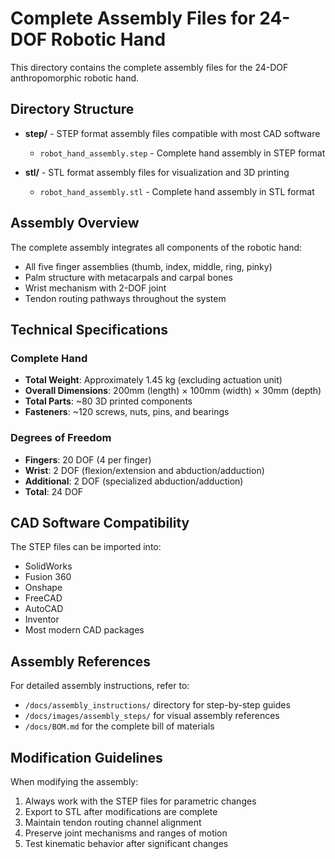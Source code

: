 ﻿# Complete Assembly Files for 24-DOF Robotic Hand

This directory contains the complete assembly files for the 24-DOF anthropomorphic robotic hand.

## Directory Structure

- **step/** - STEP format assembly files compatible with most CAD software
  - `robot_hand_assembly.step` - Complete hand assembly in STEP format
  
- **stl/** - STL format assembly files for visualization and 3D printing
  - `robot_hand_assembly.stl` - Complete hand assembly in STL format

## Assembly Overview

The complete assembly integrates all components of the robotic hand:
- All five finger assemblies (thumb, index, middle, ring, pinky)
- Palm structure with metacarpals and carpal bones
- Wrist mechanism with 2-DOF joint
- Tendon routing pathways throughout the system

## Technical Specifications

### Complete Hand
- **Total Weight**: Approximately 1.45 kg (excluding actuation unit)
- **Overall Dimensions**: 200mm (length) × 100mm (width) × 30mm (depth)
- **Total Parts**: ~80 3D printed components
- **Fasteners**: ~120 screws, nuts, pins, and bearings

### Degrees of Freedom
- **Fingers**: 20 DOF (4 per finger)
- **Wrist**: 2 DOF (flexion/extension and abduction/adduction)
- **Additional**: 2 DOF (specialized abduction/adduction)
- **Total**: 24 DOF

## CAD Software Compatibility

The STEP files can be imported into:
- SolidWorks
- Fusion 360
- Onshape
- FreeCAD
- AutoCAD
- Inventor
- Most modern CAD packages

## Assembly References

For detailed assembly instructions, refer to:
- `/docs/assembly_instructions/` directory for step-by-step guides
- `/docs/images/assembly_steps/` for visual assembly references
- `/docs/BOM.md` for the complete bill of materials

## Modification Guidelines

When modifying the assembly:
1. Always work with the STEP files for parametric changes
2. Export to STL after modifications are complete
3. Maintain tendon routing channel alignment
4. Preserve joint mechanisms and ranges of motion
5. Test kinematic behavior after significant changes
